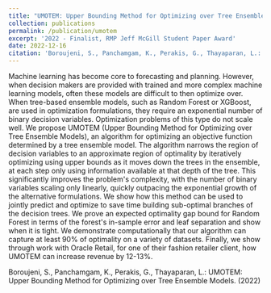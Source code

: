 ```yaml
---
title: "UMOTEM: Upper Bounding Method for Optimizing over Tree Ensemble Models"
collection: publications
permalink: /publication/umotem
excerpt: '2022 - Finalist, RMP Jeff McGill Student Paper Award'
date: 2022-12-16
citation: 'Boroujeni, S., Panchamgam, K., Perakis, G., Thayaparan, L.: UMOTEM: Upper Bounding Method for Optimizing over Tree Ensemble Models. (2022)'
---
```

Machine learning has become core to forecasting and planning. However, when decision makers are provided with trained and more complex machine learning models, often these models are difficult to then optimize over. When tree-based ensemble models, such as Random Forest or XGBoost, are used in optimization formulations, they require an exponential number of binary decision variables. Optimization problems of this type do not scale well. We propose UMOTEM (Upper Bounding Method for Optimizing over Tree Ensemble Models), an algorithm for optimizing an objective function determined by a tree ensemble model. The algorithm narrows the region of decision variables to an approximate region of optimality by iteratively optimizing using upper bounds as it moves down the trees in the ensemble, at each step only using information available at that depth of the tree. This significantly improves the problem's complexity, with the number of binary variables scaling only linearly, quickly outpacing the exponential growth of the alternative formulations. We show how this method can be used to jointly predict and optimize to save time building sub-optimal branches of the decision trees. We prove an expected optimality gap bound for Random Forest in terms of the forest's in-sample error and leaf separation and show when it is tight. We demonstrate computationally that our algorithm can capture at least 90\% of optimality on a variety of datasets. Finally, we show through work with Oracle Retail, for one of their fashion retailer client, how UMOTEM can increase revenue by 12-13\%.

Boroujeni, S., Panchamgam, K., Perakis, G., Thayaparan, L.: UMOTEM: Upper Bounding Method for Optimizing over Tree Ensemble Models. (2022)
